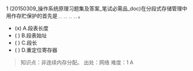 1
(20150309_操作系统原理习题集及答案_笔试必需品_doc)在分段式存储管理中用作存贮保护的首先是﹎﹎﹎﹎。
- (x) A.段表长度 
- ( ) B.段表始址 
- ( ) C.段长 
- ( ) D.重定位寄存器

> 知识点：非连续内存分配。
> 出处：网络
> 难度：1
> A
